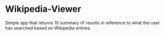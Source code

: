 # Wikipedia-Viewer

Simple app that returns 10 summary of results in reference to what the user has searched based on Wikipedia entries.
